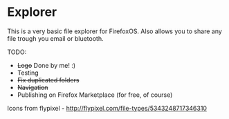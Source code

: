 Explorer
========

This is a very basic file explorer for FirefoxOS. Also allows you to share any file trough you email or bluetooth.

TODO:

- ~~Logo~~ Done by me! :)
- Testing
- ~~Fix duplicated folders~~
- ~~Navigation~~
- Publishing on Firefox Marketplace (for free, of course)

Icons from flypixel - http://flypixel.com/file-types/5343248717346310